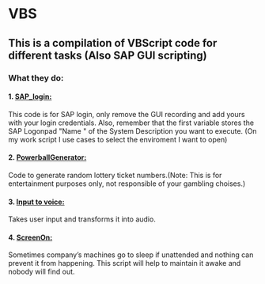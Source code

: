 # VBS


## This is a compilation of VBScript code for different tasks (Also SAP GUI scripting)

### What they do:

#### 1. [SAP_login: ](https://github.com/Lep3188/VBS/blob/master/SAP_login.vbs)
This code is for SAP login, only remove the GUI recording and add yours with your login credentials. Also, remember that the first 
variable stores the SAP Logonpad "Name " of the System Description you want to execute. (On my work script I use cases to select the enviroment I want to open)


#### 2. [PowerballGenerator: ](https://github.com/Lep3188/VBS/blob/master/PowerballGenerator.VBS)
Code to generate random lottery ticket numbers.(Note: This is for entertainment purposes only, not responsible of your gambling choises.)


#### 3. [Input to voice: ](https://github.com/Lep3188/VBS/blob/master/Voice_By_Text_Input.vbs)
Takes user input and transforms it into audio.


#### 4. [ScreenOn: ](https://github.com/Lep3188/VBS/blob/master/ScreenOn.vbs)
Sometimes company’s machines go to sleep if unattended and nothing can prevent it from happening. This script will help to maintain it awake and nobody will find out.
